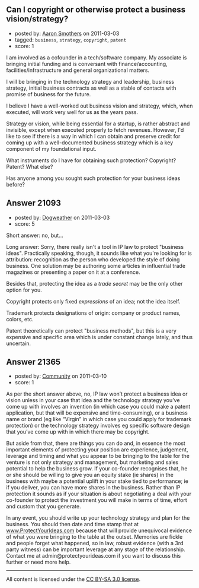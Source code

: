 ## Can I copyright or otherwise protect a business vision/strategy?

- posted by: [Aaron Smothers](https://stackexchange.com/users/-1/5424-aaron-smothers) on 2011-03-03
- tagged: `business`, `strategy`, `copyright`, `patent`
- score: 1

I am involved as a cofounder in a tech/software company. My associate is bringing initial funding and is conversant with finance/accounting, facilities/infrastructure and general organizational matters.

I will be bringing in the technology strategy and leadership, business strategy, initial business contracts as well as a stable of contacts with promise of business for the future.

I believe I have a well-worked out business vision and strategy, which, when executed, will work very well for us as the years pass.

Strategy or vision, while being essential for a startup, is rather abstract and invisible, except when executed properly to fetch revenues. However, I'd like to see if there is a way in which I can obtain and preserve credit for coming up with a well-documented business strategy which is a key component of my foundational input.

What instruments do I have for obtaining such protection? Copyright? Patent? What else?

Has anyone among you sought such protection for your business ideas before?


## Answer 21093

- posted by: [Dogweather](https://stackexchange.com/users/-1/5912-dogweather) on 2011-03-03
- score: 5

Short answer: no, but...

Long answer: Sorry, there really isn't a tool in IP law to protect "business ideas". Practically speaking, though, it sounds like what you're looking for is attribution: recognition as the person who developed the style of doing business. One solution may be authoring some articles in influential trade magazines or presenting a paper on it at a conference.

Besides that, protecting the idea as a *trade secret* may be the only other option for you.

Copyright protects only fixed *expressions* of an idea; not the idea itself.

Trademark protects designations of origin: company or product names, colors, etc.

Patent theoretically can protect "business methods", but this is a very expensive and specific area which is under constant change lately, and thus uncertain.


## Answer 21365

- posted by: [Community](https://stackexchange.com/users/-1/-1-community) on 2011-03-10
- score: 1

<p>As per the short answer above, no, IP law won’t protect a business idea or vision unless in your case that idea and the technology strategy you’ve come up with involves an invention (in which case you could make a patent application, but that will be expensive and time-consuming), or a business name or brand (eg like “Virgin” in which case you could apply for trademark protection) or the technology strategy involves eg specific software design that you’ve come up with in which there may be copyright.  </p>

<p>But aside from that, there are things you can do and, in essence the most important elements of protecting your position are experience, judgement, leverage and timing and what you appear to be bringing to the table for the venture is not only strategy and management, but marketing and sales potential to help the business grow.  If your co-founder recognises that, he or she should be willing to give you an equity stake (ie shares) in the business with maybe a potential uplift in your stake tied to performance; ie if you deliver, you can have more shares in the business. Rather than IP protection it sounds as if your situation is about negotiating a deal with your co-founder to protect the investment you will make in terms of time, effort and custom that you generate.</p>

<p>In any event, you should write up your technology strategy and plan for the business. You should then date and time stamp that at <a href="http://www.protectyourideas.com" rel="nofollow">www.ProtectYourIdeas.com</a> because that will provide unequivocal evidence of what you were bringing to the table at the outset. Memories are fickle and people forget what happened, so in law, robust evidence (with a 3rd party witness) can be important leverage at any stage of the relationship.  Contact me at admin@protectyourideas.com if you want to discuss this further or need more help.</p>




---

All content is licensed under the [CC BY-SA 3.0 license](https://creativecommons.org/licenses/by-sa/3.0/).
